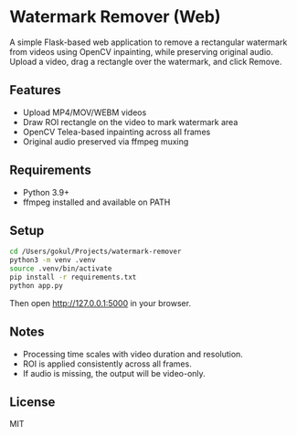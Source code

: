 # Watermark Remover (Web)

A simple Flask-based web application to remove a rectangular watermark from videos using OpenCV inpainting, while preserving original audio. Upload a video, drag a rectangle over the watermark, and click Remove.

## Features
- Upload MP4/MOV/WEBM videos
- Draw ROI rectangle on the video to mark watermark area
- OpenCV Telea-based inpainting across all frames
- Original audio preserved via ffmpeg muxing

## Requirements
- Python 3.9+
- ffmpeg installed and available on PATH

## Setup
```bash
cd /Users/gokul/Projects/watermark-remover
python3 -m venv .venv
source .venv/bin/activate
pip install -r requirements.txt
python app.py
```

Then open http://127.0.0.1:5000 in your browser.

## Notes
- Processing time scales with video duration and resolution.
- ROI is applied consistently across all frames.
- If audio is missing, the output will be video-only.

## License
MIT

